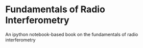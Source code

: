 # Fundamentals of Radio Interferometry

An ipython notebook-based book on the fundamentals of radio interferometry

